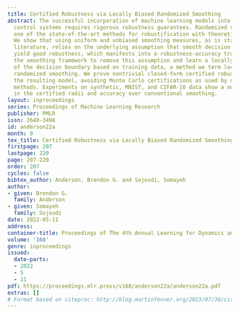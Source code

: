 ```yaml
---
title: Certified Robustness via Locally Biased Randomized Smoothing
abstract: The successful incorporation of machine learning models into safety-critical
  control systems requires rigorous robustness guarantees. Randomized smoothing remains
  one of the state-of-the-art methods for robustification with theoretical guarantees.
  We show that using uniform and unbiased smoothing measures, as is standard in the
  literature, relies on the underlying assumption that smooth decision boundaries
  yield good robustness, which manifests into a robustness-accuracy tradeoff. We generalize
  the smoothing framework to remove this assumption and learn a locally optimal robustification
  of the decision boundary based on training data, a method we term locally biased
  randomized smoothing. We prove nontrivial closed-form certified robust radii for
  the resulting model, avoiding Monte Carlo certifications as used by other smoothing
  methods. Experiments on synthetic, MNIST, and CIFAR-10 data show a notable increase
  in the certified radii and accuracy over conventional smoothing.
layout: inproceedings
series: Proceedings of Machine Learning Research
publisher: PMLR
issn: 2640-3498
id: anderson22a
month: 0
tex_title: Certified Robustness via Locally Biased Randomized Smoothing
firstpage: 207
lastpage: 220
page: 207-220
order: 207
cycles: false
bibtex_author: Anderson, Brendon G. and Sojoudi, Somayeh
author:
- given: Brendon G.
  family: Anderson
- given: Somayeh
  family: Sojoudi
date: 2022-05-11
address:
container-title: Proceedings of The 4th Annual Learning for Dynamics and Control Conference
volume: '168'
genre: inproceedings
issued:
  date-parts:
  - 2022
  - 5
  - 11
pdf: https://proceedings.mlr.press/v168/anderson22a/anderson22a.pdf
extras: []
# Format based on citeproc: http://blog.martinfenner.org/2013/07/30/citeproc-yaml-for-bibliographies/
---
```

